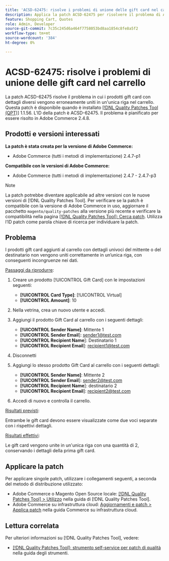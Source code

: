 ```yaml
---
title: 'ACSD-62475: risolve i problemi di unione delle gift card nel carrello'
description: Applica la patch ACSD-62475 per risolvere il problema di Adobe Commerce, in cui i prodotti gift card con dettagli diversi vengono uniti in modo errato in un’unica riga nel carrello.
feature: Shopping Cart, Quotes
role: Admin, Developer
source-git-commit: 7c35c245d6a464f7758053bd8aa1854c8fe8a5f2
workflow-type: tm+mt
source-wordcount: '384'
ht-degree: 0%

---
```


# ACSD-62475: risolve i problemi di unione delle gift card nel carrello

La patch ACSD-62475 risolve il problema in cui i prodotti gift card con dettagli diversi vengono erroneamente uniti in un&#39;unica riga nel carrello. Questa patch è disponibile quando è installato [[!DNL Quality Patches Tool (QPT)]](/help/tools/quality-patches-tool/quality-patches-tool-to-self-serve-quality-patches.md) 1.1.56. L’ID della patch è ACSD-62475. Il problema è pianificato per essere risolto in Adobe Commerce 2.4.8.

## Prodotti e versioni interessati

**La patch è stata creata per la versione di Adobe Commerce:**

* Adobe Commerce (tutti i metodi di implementazione) 2.4.7-p1

**Compatibile con le versioni di Adobe Commerce:**

* Adobe Commerce (tutti i metodi di implementazione) 2.4.7 - 2.4.7-p3

>[!NOTE]
>
>La patch potrebbe diventare applicabile ad altre versioni con le nuove versioni di [!DNL Quality Patches Tool]. Per verificare se la patch è compatibile con la versione di Adobe Commerce in uso, aggiornare il pacchetto `magento/quality-patches` alla versione più recente e verificare la compatibilità nella pagina [[!DNL Quality Patches Tool]: Cerca patch](https://experienceleague.adobe.com/tools/commerce-quality-patches/index.html?lang=it). Utilizza l’ID patch come parola chiave di ricerca per individuare la patch.

## Problema

I prodotti gift card aggiunti al carrello con dettagli univoci del mittente o del destinatario non vengono uniti correttamente in un’unica riga, con conseguenti incongruenze nei dati.

<u>Passaggi da riprodurre</u>:

1. Creare un prodotto [!UICONTROL Gift Card] con le impostazioni seguenti:
   * **[!UICONTROL Card Type]**: [!UICONTROL Virtual]
   * **[!UICONTROL Amount]**: 10

1. Nella vetrina, crea un nuovo utente e accedi.

1. Aggiungi il prodotto Gift Card al carrello con i seguenti dettagli:
   * **[!UICONTROL Sender Name]**: Mittente 1
   * **[!UICONTROL Sender Email**]: sender1@test.com
   * **[!UICONTROL Recipient Name**]: Destinatario 1
   * **[!UICONTROL Recipient Email**]: recipient1@test.com


1. Disconnetti

1. Aggiungi lo stesso prodotto Gift Card al carrello con i seguenti dettagli:
   * **[!UICONTROL Sender Name]**: Mittente 2
   * **[!UICONTROL Sender Email**]: sender2@test.com
   * **[!UICONTROL Recipient Name**]: destinatario 2
   * **[!UICONTROL Recipient Email**]: recipient2@test.com

1. Accedi di nuovo e controlla il carrello.

<u>Risultati previsti</u>:

Entrambe le gift card devono essere visualizzate come due voci separate con i rispettivi dettagli.

<u>Risultati effettivi</u>:

Le gift card vengono unite in un&#39;unica riga con una quantità di 2, conservando i dettagli della prima gift card.

## Applicare la patch

Per applicare singole patch, utilizzare i collegamenti seguenti, a seconda del metodo di distribuzione utilizzato:

* Adobe Commerce o Magento Open Source locale: [[!DNL Quality Patches Tool] > Utilizzo](/help/tools/quality-patches-tool/usage.md) nella guida di [!DNL Quality Patches Tool].
* Adobe Commerce su infrastruttura cloud: [Aggiornamenti e patch > Applica patch](https://experienceleague.adobe.com/docs/commerce-cloud-service/user-guide/develop/upgrade/apply-patches.html?lang=it) nella guida Commerce su infrastruttura cloud.

## Lettura correlata

Per ulteriori informazioni su [!DNL Quality Patches Tool], vedere:

* [[!DNL Quality Patches Tool]: strumento self-service per patch di qualità](/help/tools/quality-patches-tool/quality-patches-tool-to-self-serve-quality-patches.md) nella guida degli strumenti.
